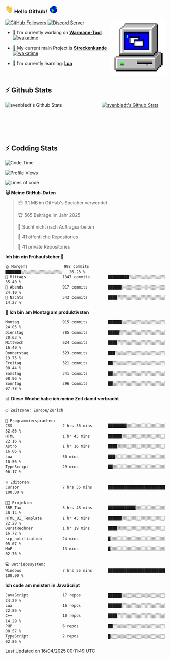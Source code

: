 ### <img src="https://github.com/svenbledt/svenbledt/blob/main/Assets/Hi.gif" height="28" width="24"> **Hello Github!** &nbsp;<img src="https://github.com/svenbledt/svenbledt/blob/main/Assets/Earth.gif" height="24" width="24">
[![GitHub Followers](https://img.shields.io/github/followers/svenbledt?label=Follow&style=flat-squaree&logo=github&labelColor=black&color=black&cacheSeconds=5)](https://github.com/svenbledt)
[![Discord Server](https://img.shields.io/discord/443405445831327754?style=flat-squeree&logo=discord&logoColor=white&label=Trojan%20Rotations%20Server&labelColor=black&color=gray&cacheSeconds=3650)](https://discord.gg/c6GZKjVhxw)
<img align="right" alt="PC GIF" src="https://github.com/svenbledt/svenbledt/blob/main/Assets/PC.gif" width="175" />

<p>

 - 🔭 I’m currently working on **[Warmane-Tool](https://github.com/svenbledt/Warmane-Bot)** [![wakatime](https://wakatime.com/badge/user/eb1cebc0-6a00-4f39-ab37-6770a4331515/project/b1c02622-6489-4920-898c-6e91c5bba727.svg)](https://wakatime.com/badge/user/eb1cebc0-6a00-4f39-ab37-6770a4331515/project/b1c02622-6489-4920-898c-6e91c5bba727)
 - 🔭 My current main Project is **[Streckenkunde](https://github.com/Streckenkunde)** [![wakatime](https://wakatime.com/badge/user/eb1cebc0-6a00-4f39-ab37-6770a4331515/project/8c10f4f0-0d09-4e0e-b526-eec4de9936b6.svg)](https://wakatime.com/badge/user/eb1cebc0-6a00-4f39-ab37-6770a4331515/project/8c10f4f0-0d09-4e0e-b526-eec4de9936b6)

 - 🌱 I’m currently learning: **[Lua](https://www.lua.org/)**
 
</p>

<br>

## :zap: Github Stats

<a href="https://github.com/svenbledt">
  <img align="left" src="https://github-readme-stats.vercel.app/api?username=svenbledt&show_icons=true&title_color=c9d1d9&icon_color=58a6da&text_color=c9d1d9&bg_color=0d1117&hide=issues" alt="svenbledt's Github Stats" width="60%">
 </a>
 <a href="https://github.com/svenbledt">
 <img src="https://github-readme-stats.vercel.app/api/top-langs/?username=svenbledt&show_icons=true&title_color=c9d1d9&icon_color=58a6da&text_color=c9d1d9&bg_color=0d1117" alt="svenbledt's Github Stats" width="35%">
 </a>

<br> <br> <br> <br> 
## :zap: Codding Stats

<!--START_SECTION:waka-->
![Code Time](http://img.shields.io/badge/Code%20Time-661%20hrs%2045%20mins-blue)

![Profile Views](http://img.shields.io/badge/Profilansichten-6-blue)

![Lines of code](https://img.shields.io/badge/Seit%20Hallo%20Welt%20habe%20ich%20geschrieben-29.8%20million%20Codezeilen-blue)

**🐱 Meine GitHub-Daten** 

> 📦 3.1 MB im GitHub's Speicher verwendet 
 > 
> 🏆 565 Beiträge im Jahr 2025
 > 
> 🚫 Sucht nicht nach Auftragsarbeiten
 > 
> 📜 41 öffentliche Repositories 
 > 
> 🔑 41 private Repositories 
 > 
**Ich bin ein Frühaufsteher 🐤** 

```text
🌞 Morgens                998 commits         ███████░░░░░░░░░░░░░░░░░░   26.23 % 
🌆 Mittags                1347 commits        █████████░░░░░░░░░░░░░░░░   35.40 % 
🌃 Abends                 917 commits         ██████░░░░░░░░░░░░░░░░░░░   24.10 % 
🌙 Nachts                 543 commits         ████░░░░░░░░░░░░░░░░░░░░░   14.27 % 
```
📅 **Ich bin am Montag am produktivsten** 

```text
Montag                   915 commits         ██████░░░░░░░░░░░░░░░░░░░   24.05 % 
Dienstag                 785 commits         █████░░░░░░░░░░░░░░░░░░░░   20.63 % 
Mittwoch                 624 commits         ████░░░░░░░░░░░░░░░░░░░░░   16.40 % 
Donnerstag               523 commits         ███░░░░░░░░░░░░░░░░░░░░░░   13.75 % 
Freitag                  321 commits         ██░░░░░░░░░░░░░░░░░░░░░░░   08.44 % 
Samstag                  341 commits         ██░░░░░░░░░░░░░░░░░░░░░░░   08.96 % 
Sonntag                  296 commits         ██░░░░░░░░░░░░░░░░░░░░░░░   07.78 % 
```


📊 **Diese Woche habe ich meine Zeit damit verbracht** 

```text
🕑︎ Zeitzone: Europe/Zurich

💬 Programmiersprachen: 
CSS                      2 hrs 36 mins       ████████░░░░░░░░░░░░░░░░░   32.86 % 
HTML                     1 hr 45 mins        ██████░░░░░░░░░░░░░░░░░░░   22.16 % 
Astro                    1 hr 16 mins        ████░░░░░░░░░░░░░░░░░░░░░   16.06 % 
Lua                      50 mins             ███░░░░░░░░░░░░░░░░░░░░░░   10.56 % 
TypeScript               29 mins             ██░░░░░░░░░░░░░░░░░░░░░░░   06.17 % 

🔥 Editoren: 
Cursor                   7 hrs 55 mins       █████████████████████████   100.00 % 

🐱‍💻 Projekte: 
SRP_Tax                  3 hrs 48 mins       ████████████░░░░░░░░░░░░░   48.14 % 
HTML_UI_Template         1 hr 45 mins        ██████░░░░░░░░░░░░░░░░░░░   22.28 % 
DurstRechner             1 hr 19 mins        ████░░░░░░░░░░░░░░░░░░░░░   16.72 % 
srp_notification         24 mins             █░░░░░░░░░░░░░░░░░░░░░░░░   05.07 % 
MoP                      13 mins             █░░░░░░░░░░░░░░░░░░░░░░░░   02.76 % 

💻 Betriebssystem: 
Windows                  7 hrs 55 mins       █████████████████████████   100.00 % 
```

**Ich code am meisten in JavaScript** 

```text
JavaScript               17 repos            ██████░░░░░░░░░░░░░░░░░░░   24.29 % 
Lua                      16 repos            ██████░░░░░░░░░░░░░░░░░░░   22.86 % 
C++                      10 repos            ████░░░░░░░░░░░░░░░░░░░░░   14.29 % 
PHP                      6 repos             ██░░░░░░░░░░░░░░░░░░░░░░░   08.57 % 
TypeScript               2 repos             █░░░░░░░░░░░░░░░░░░░░░░░░   02.86 % 
```




 Last Updated on 16/04/2025 00:11:49 UTC
<!--END_SECTION:waka-->
